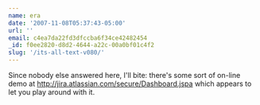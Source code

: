 ```yaml
---
name: era
date: '2007-11-08T05:37:43-05:00'
url: ''
email: c4ea7da22fd3dfccba6f34ce42482454
_id: f0ee2820-d8d2-4644-a22c-00a0bf01c4f2
slug: '/its-all-text-v080/'
---
```


Since nobody else answered here, I'll bite: there's some sort of on-line demo
at http://jira.atlassian.com/secure/Dashboard.jspa which appears to let you
play around with it.
